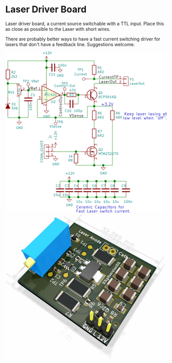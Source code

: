 Laser Driver Board
===================

Laser driver board, a current source switchable with a TTL input. Place this
as close as possible to the Laser with short wires.

There are probably better ways to have a fast current switching driver for
lasers that don't have a feedback line. Suggestions welcome.

![](../../img/laser-drive-schematic.png)
![](../../img/laser-drive-render.png)
